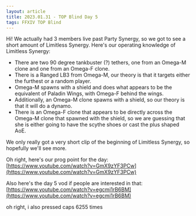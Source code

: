 ```yaml
---
layout: article
title: 2023.01.31 - TOP Blind Day 5 
tags: FFXIV TOP Blind
---
```


Hi! We actually had 3 members live past Party Synergy, so we got to see a short amount of Limitless Synergy. Here's our operating knowledge of Limitless Synergy:

- There are two 90 degree tankbuster (?) tethers, one from an Omega-M clone and one from an Omega-F clone. 
- There is a Ranged LB3 from Omega-M, our theory is that it targets either the furthest or a random player. 
- Omega-M spawns with a shield and does what appears to be the equivalent of Paladin Wings, with Omega-F behind the wings. 
- Additionally, an Omega-M clone spawns with a shield, so our theory is that it will do a dynamo. 
- There is an Omega-F clone that appears to be directly across the Omega-M clone that spawned with the shield, so we are guessing that she is either going to have the scythe shoes or cast the plus shaped AoE. 

We only really got a very short clip of the beginning of Limitless Synergy, so hopefully we'll see more. 

Oh right, here's our prog point for the day: [https://www.youtube.com/watch?v=GmX9zYF3PCw](https://www.youtube.com/watch?v=GmX9zYF3PCw)

Also here's the day 5 vod if people are interested in that: [https://www.youtube.com/watch?v=egcmi1rB6BM](https://www.youtube.com/watch?v=egcmi1rB6BM)

oh right, i also pressed caps 6255 times